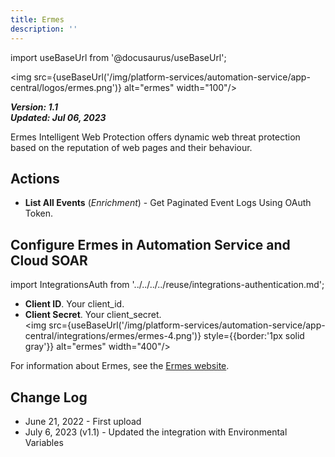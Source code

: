 ```yaml
---
title: Ermes
description: ''
---
```

import useBaseUrl from '@docusaurus/useBaseUrl';

<img src={useBaseUrl('/img/platform-services/automation-service/app-central/logos/ermes.png')} alt="ermes" width="100"/>

***Version: 1.1  
Updated: Jul 06, 2023***

Ermes Intelligent Web Protection offers dynamic web threat protection based on the reputation of web pages and their behaviour.

## Actions

* **List All Events** (*Enrichment*) - Get Paginated Event Logs Using OAuth Token.

## Configure Ermes in Automation Service and Cloud SOAR

import IntegrationsAuth from '../../../../reuse/integrations-authentication.md';

<IntegrationsAuth/>

   * **Client ID**. Your client\_id.
   * **Client Secret**. Your client\_secret.<br/><img src={useBaseUrl('/img/platform-services/automation-service/app-central/integrations/ermes/ermes-4.png')} style={{border:'1px solid gray'}} alt="ermes" width="400"/>

For information about Ermes, see the [Ermes website](https://www.ermes.company/).

## Change Log

* June 21, 2022 - First upload
* July 6, 2023 (v1.1) - Updated the integration with Environmental Variables
